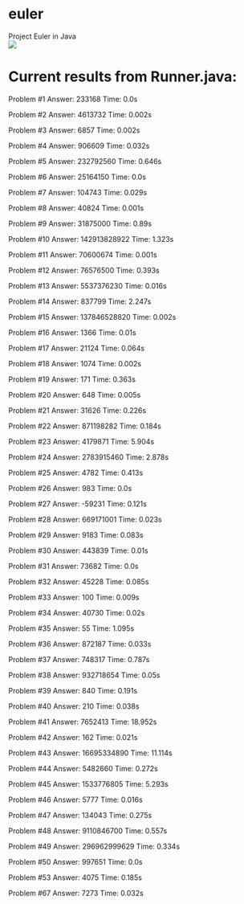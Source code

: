 euler
=====

Project Euler in Java<br/>
<img src="http://projecteuler.net/profile/kennycason.png?id=1"/>

Current results from Runner.java:
=====
Problem #1
Answer: 233168
Time: 0.0s

Problem #2
Answer: 4613732
Time: 0.002s

Problem #3
Answer: 6857
Time: 0.002s

Problem #4
Answer: 906609
Time: 0.032s

Problem #5
Answer: 232792560
Time: 0.646s

Problem #6
Answer: 25164150
Time: 0.0s

Problem #7
Answer: 104743
Time: 0.029s

Problem #8
Answer: 40824
Time: 0.001s

Problem #9
Answer: 31875000
Time: 0.89s

Problem #10
Answer: 142913828922
Time: 1.323s

Problem #11
Answer: 70600674
Time: 0.001s

Problem #12
Answer: 76576500
Time: 0.393s

Problem #13
Answer: 5537376230
Time: 0.016s

Problem #14
Answer: 837799
Time: 2.247s

Problem #15
Answer: 137846528820
Time: 0.002s

Problem #16
Answer: 1366
Time: 0.01s

Problem #17
Answer: 21124
Time: 0.064s

Problem #18
Answer: 1074
Time: 0.002s

Problem #19
Answer: 171
Time: 0.363s

Problem #20
Answer: 648
Time: 0.005s

Problem #21
Answer: 31626
Time: 0.226s

Problem #22
Answer: 871198282
Time: 0.184s

Problem #23
Answer: 4179871
Time: 5.904s

Problem #24
Answer: 2783915460
Time: 2.878s

Problem #25
Answer: 4782
Time: 0.413s

Problem #26
Answer: 983
Time: 0.0s

Problem #27
Answer: -59231
Time: 0.121s

Problem #28
Answer: 669171001
Time: 0.023s

Problem #29
Answer: 9183
Time: 0.083s

Problem #30
Answer: 443839
Time: 0.01s

Problem #31
Answer: 73682
Time: 0.0s

Problem #32
Answer: 45228
Time: 0.085s

Problem #33
Answer: 100
Time: 0.009s

Problem #34
Answer: 40730
Time: 0.02s

Problem #35
Answer: 55
Time: 1.095s

Problem #36
Answer: 872187
Time: 0.033s

Problem #37
Answer: 748317
Time: 0.787s

Problem #38
Answer: 932718654
Time: 0.05s

Problem #39
Answer: 840
Time: 0.191s

Problem #40
Answer: 210
Time: 0.038s

Problem #41
Answer: 7652413
Time: 18.952s

Problem #42
Answer: 162
Time: 0.021s

Problem #43
Answer: 16695334890
Time: 11.114s

Problem #44
Answer: 5482660
Time: 0.272s

Problem #45
Answer: 1533776805
Time: 5.293s

Problem #46
Answer: 5777
Time: 0.016s

Problem #47
Answer: 134043
Time: 0.275s

Problem #48
Answer: 9110846700
Time: 0.557s

Problem #49
Answer: 296962999629
Time: 0.334s

Problem #50
Answer: 997651
Time: 0.0s

Problem #53
Answer: 4075
Time: 0.185s

Problem #67
Answer: 7273
Time: 0.032s


